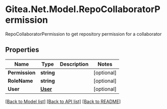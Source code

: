 # Gitea.Net.Model.RepoCollaboratorPermission
RepoCollaboratorPermission to get repository permission for a collaborator

## Properties

Name | Type | Description | Notes
------------ | ------------- | ------------- | -------------
**Permission** | **string** |  | [optional] 
**RoleName** | **string** |  | [optional] 
**User** | [**User**](User.md) |  | [optional] 

[[Back to Model list]](../README.md#documentation-for-models) [[Back to API list]](../README.md#documentation-for-api-endpoints) [[Back to README]](../README.md)

